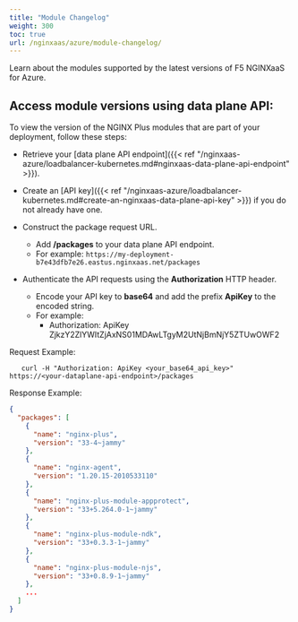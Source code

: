 ```yaml
---
title: "Module Changelog"
weight: 300
toc: true
url: /nginxaas/azure/module-changelog/
---
```


Learn about the modules supported by the latest versions of F5 NGINXaaS for Azure.

## Access module versions using data plane API:

To view the version of the NGINX Plus modules that are part of your deployment, follow these steps:
- Retrieve your [data plane API endpoint]({{< ref "/nginxaas-azure/loadbalancer-kubernetes.md#nginxaas-data-plane-api-endpoint" >}}).

- Create an [API key]({{< ref "/nginxaas-azure/loadbalancer-kubernetes.md#create-an-nginxaas-data-plane-api-key" >}}) if you do not already have one.

- Construct the package request URL.
    - Add **/packages** to your data plane API endpoint.
    - For example: `https://my-deployment-b7e43dfb7e26.eastus.nginxaas.net/packages`

- Authenticate the API requests using the **Authorization** HTTP header.
   - Encode your API key to **base64** and add the prefix **ApiKey** to the encoded string.
   - For example: 
      - Authorization: ApiKey ZjkzY2ZlYWItZjAxNS01MDAwLTgyM2UtNjBmNjY5ZTUwOWF2

Request Example:
```shell
   curl -H "Authorization: ApiKey <your_base64_api_key>" https://<your-dataplane-api-endpoint>/packages
```

Response Example:
```json
{
  "packages": [
    {
      "name": "nginx-plus",
      "version": "33-4~jammy"
    },
    {
      "name": "nginx-agent",
      "version": "1.20.15-2010533110"
    },
    {
      "name": "nginx-plus-module-appprotect",
      "version": "33+5.264.0-1~jammy"
    },
    {
      "name": "nginx-plus-module-ndk",
      "version": "33+0.3.3-1~jammy"
    },
    {
      "name": "nginx-plus-module-njs",
      "version": "33+0.8.9-1~jammy"
    },
    ...
  ]
}
```
